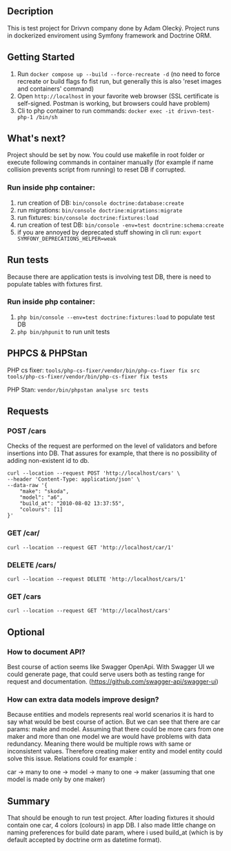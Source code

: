 ## Decription
This is test project for Drivvn company done by Adam Olecký. Project runs in dockerized enviroment using Symfony framework and Doctrine ORM.

## Getting Started

1. Run `docker compose up --build --force-recreate -d` (no need to force recreate or build flags fo fist run, but generally this is also 'reset images and containers' command)
2. Open `http://localhost` in your favorite web browser (SSL certificate is self-signed. Postman is working, but browsers could have problem)
3. Cli to php container to run commands: `docker exec -it drivvn-test-php-1 /bin/sh`

## What's next?

Project should be set by now. You could use makefile in root folder or execute following commands in container manually (for example if name collision prevents script from running) to reset DB if corrupted. 

### Run inside php container:
1. run creation of DB: `bin/console doctrine:database:create`
2. run migrations: `bin/console doctrine:migrations:migrate`
3. run fixtures: `bin/console doctrine:fixtures:load`
4. run creation of test DB: `bin/console -env=test docntrine:schema:create`
5. if you are annoyed by deprecated stuff showing in cli run: `export SYMFONY_DEPRECATIONS_HELPER=weak`

## Run tests

Because there are application tests is involving test DB, there is need to populate tables with fixtures first.

### Run inside php container:
1. `php bin/console --env=test doctrine:fixtures:load` to populate test DB
2. `php bin/phpunit` to run unit tests

## PHPCS & PHPStan 
PHP cs fixer: 
`tools/php-cs-fixer/vendor/bin/php-cs-fixer fix src`
`tools/php-cs-fixer/vendor/bin/php-cs-fixer fix tests`

PHP Stan: 
`vendor/bin/phpstan analyse src tests`


## Requests
### POST /cars
Checks of the request are performed on the level of validators and before insertions into DB. That assures for example, that there is no possibility of adding non-existent id to db. 

```
curl --location --request POST 'http://localhost/cars' \
--header 'Content-Type: application/json' \
--data-raw '{
    "make": "skoda",
    "model": "a6",
    "build_at": "2010-08-02 13:37:55",
    "colours": [1]
}'
```
### GET /car/<id>
```
curl --location --request GET 'http://localhost/car/1'
```
### DELETE /cars/<id>
```
curl --location --request DELETE 'http://localhost/cars/1'
```
### GET /cars
```
curl --location --request GET 'http://localhost/cars'
```

## Optional

### How to document API? 
Best course of action seems like Swagger OpenApi. With Swagger UI we could generate page, that could serve users both as testing range for request and documentation. (https://github.com/swagger-api/swagger-ui)

### How can extra data models improve design? 
Because entities and models represents real world scenarios it is hard to say what would be best course of action. But we can see that there are car params: make and model. Assuming that there could be more cars from one maker and more than one model we are would have problems with data redundancy. Meaning there would be multiple rows with same or inconsistent values. Therefore creating maker entity and model entity could solve this issue. Relations could for example : 

car -> many to one -> model -> many to one -> maker (assuming that one model is made only by one maker)

## Summary
That should be enough to run test project. After loading fixtures it should contain one car, 4 colors (colours) in app DB. I also made little change on naming preferences for build date param, where i used build_at (which is by default accepted by doctrine orm as datetime format). 

